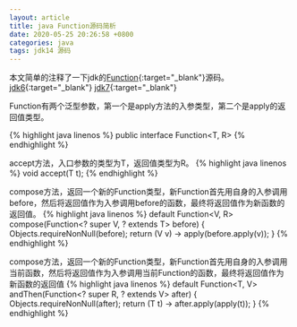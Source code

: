 ```yaml
---
layout: article
title: java Function源码简析
date: 2020-05-25 20:26:58 +0800
categories: java
tags: jdk14 源码
---
```

本文简单的注释了一下jdk的[Function](http://hg.openjdk.java.net/jdk/jdk/file/jdk-14-ga/src/java.base/share/classes/java/util/function/Function.java){:target="_blank"}源码。
[jdk6](http://hg.openjdk.java.net/jdk6/jdk6/jdk/file/default/src/share/classes/java/util/function/Function.java){:target="_blank"}
[jdk7](http://hg.openjdk.java.net/jdk/jdk/file/jdk7-b100/jdk/src/share/classes/java/util/function/Function.java){:target="_blank"}

Function有两个泛型参数，第一个是apply方法的入参类型，第二个是apply的返回值类型。

{% highlight java linenos %}
public interface Function<T, R>
{% endhighlight %}

accept方法，入口参数的类型为T，返回值类型为R。
{% highlight java linenos %}
    void accept(T t);
{% endhighlight %}

compose方法，返回一个新的Function类型，新Function首先用自身的入参调用before，然后将返回值作为入参调用before的函数，最终将返回值作为新函数的返回值。
{% highlight java linenos %}
default <V> Function<V, R> compose(Function<? super V, ? extends T> before) {
    Objects.requireNonNull(before);
    return (V v) -> apply(before.apply(v));
}
{% endhighlight %}


compose方法，返回一个新的Function类型，新Function首先用自身的入参调用当前函数，然后将返回值作为入参调用当前Function的函数，最终将返回值作为新函数的返回值
{% highlight java linenos %}
default <V> Function<T, V> andThen(Function<? super R, ? extends V> after) {
    Objects.requireNonNull(after);
    return (T t) -> after.apply(apply(t));
}
{% endhighlight %}